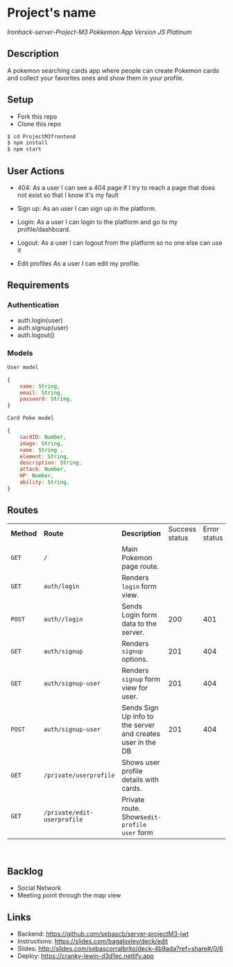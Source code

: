 # Project's name

*Ironhack-server-Project-M3*
*Pokkemon App*
*Version JS Platinum*

## Description 

A pokemon searching cards app where people can create Pokemon cards and collect your favorites ones and show them in your profile.

## Setup
- Fork this repo
- Clone this repo
```js
$ cd ProjectM3frontend
$ npm install
$ npm start
```

## User Actions

- 404: As a user I can see a 404 page if I try to reach a page that does not exist so that I know it's my fault

- Sign up: As an user I can sign up in the platform.

- Login: As a user I can login to the platform and go to my profile/dashboard.

- Logout: As a user I can logout from the platform so no one else can use it

- Edit profiles As a user I can edit my profile.

## Requirements
### Authentication

- auth.login(user)
- auth.signup(user)
- auth.logout()

### Models
```js
User model

{
    name: String,
    email: String,
    password: String,
}

Card Poke model

{
	cardID: Number,
	image: String,
	name: String ,
	element: String,
	description: String,
	attack: Number,
	HP: Number,
	ability: String,
}
```

## Routes


|            |                                     |                                                              |                |              |                        |
| ---------- | ----------------------------------- | ------------------------------------------------------------ | -------------- | ------------ | ---------------------- |
| **Method** | **Route**                           | **Description**                                              | Success status | Error status | Request - Body         |
| `GET`      | `/`                                 | Main Pokemon page route.                                     |                |              |                        |
| `GET`      | `auth/login`                        | Renders `login` form view.                                   |                |              |                        |
| `POST`     | `auth//login`                       | Sends Login form data to the server.                         | 200            | 401          | { email, password }    |
| `GET`      | `auth/signup`                       | Renders `signup` options.                                    | 201            | 404          |                        |
| `GET`      | `auth/signup-user`                  | Renders `signup` form view for user.                         | 201            | 404          |                        |
| `POST`     | `auth/signup-user`                  | Sends Sign Up info to the server and creates user in the DB  | 201            | 404          | { email, password }    |     
| `GET`      | `/private/userprofile`              | Shows user profile details with cards.                       |                |              |                        |
| `GET`      | `/private/edit-userprofile`         | Private route. Shows`edit-profile user` form                 |                |              |                        |
<br>

## Backlog
-  Social Network
-  Meeting point through the map view

## Links
- Backend: https://github.com/sebascb/server-projectM3-jwt
- Instructions: https://slides.com/bagaloxley/deck/edit
- Slides: http://slides.com/sebascorralbrito/deck-4b9ada?ref=share#/0/6
- Deploy: https://cranky-lewin-d3d1ec.netlify.app
